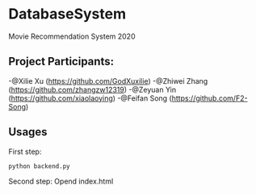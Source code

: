 # DatabaseSystem
Movie Recommendation System 2020

## Project Participants:
-@Xilie Xu (https://github.com/GodXuxilie)
-@Zhiwei Zhang (https://github.com/zhangzw12319)
-@Zeyuan Yin (https://github.com/xiaolaoying)
-@Feifan Song (https://github.com/F2-Song)

## Usages
First step:
```shell
python backend.py
```
Second step:
Opend index.html

